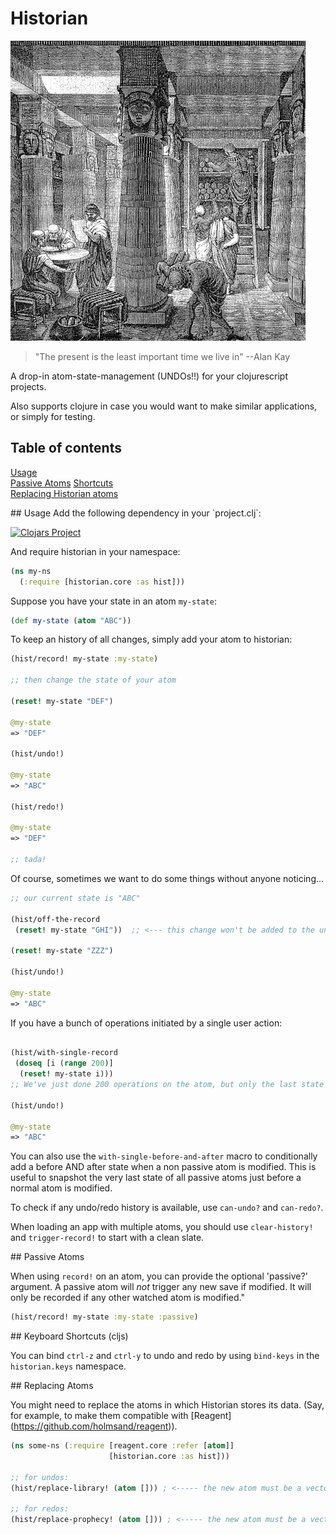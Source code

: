 Historian
=========

<img src="https://raw.githubusercontent.com/Frozenlock/historian/master/472px-Ancientlibraryalex.jpg"
 alt="Historian logo" title="Library of Alexandria"/>

> "The present is the least important time we live in" --Alan Kay

A drop-in atom-state-management (UNDOs!!) for your clojurescript projects.

Also supports clojure in case you would want to make similar applications, or simply for testing.


## Table of contents
[Usage](#usage)  
[Passive Atoms](#passive)
[Shortcuts](#shortcuts)  
[Replacing Historian atoms](#atoms)  

<a name="usage"/>
## Usage
Add the following dependency in your `project.clj`:

[![Clojars Project](http://clojars.org/historian/latest-version.svg)](http://clojars.org/historian)


And require historian in your namespace:
```clj
(ns my-ns
  (:require [historian.core :as hist]))
```

Suppose you have your state in an atom `my-state`:
```clj
(def my-state (atom "ABC"))
```

To keep an history of all changes, simply add your atom to historian:

```clj
(hist/record! my-state :my-state)

;; then change the state of your atom

(reset! my-state "DEF")

@my-state
=> "DEF"

(hist/undo!)

@my-state
=> "ABC"

(hist/redo!)

@my-state
=> "DEF"

;; tada!
```

Of course, sometimes we want to do some things without anyone noticing...
```clj
;; our current state is "ABC"

(hist/off-the-record
 (reset! my-state "GHI"))  ;; <--- this change won't be added to the undo history

(reset! my-state "ZZZ")

(hist/undo!)

@my-state
=> "ABC"
```

If you have a bunch of operations initiated by a single user action:

```clj

(hist/with-single-record
 (doseq [i (range 200)]
  (reset! my-state i)))
;; We've just done 200 operations on the atom, but only the last state is recorded.

(hist/undo!)

@my-state
=> "ABC"
```

You can also use the `with-single-before-and-after` macro to
conditionally add a before AND after state when a non passive atom is
modified. This is useful to snapshot the very last state of all
passive atoms just before a normal atom is modified.

To check if any undo/redo history is available, use `can-undo?` and `can-redo?`.

When loading an app with multiple atoms, you should use `clear-history!` and `trigger-record!` to start with a clean slate.

<a name="passive"/>
## Passive Atoms

When using `record!` on an atom, you can provide the optional
'passive?' argument. A passive atom will *not* trigger any new save if
modified. It will only be recorded if any other watched atom is
modified."

```clj
(hist/record! my-state :my-state :passive)
```


<a name="shortcuts"/>
## Keyboard Shortcuts (cljs)

You can bind `ctrl-z` and `ctrl-y` to undo and redo by using
`bind-keys` in the `historian.keys` namespace.


<a name="atoms"/>
## Replacing Atoms

You might need to replace the atoms in which Historian stores its data.
(Say, for example, to make them compatible with [Reagent] (https://github.com/holmsand/reagent)).


```clj
(ns some-ns (:require [reagent.core :refer [atom]]
                      [historian.core :as hist]))

;; for undos:
(hist/replace-library! (atom [])) ; <----- the new atom must be a vector.

;; for redos:
(hist/replace-prophecy! (atom [])) ; <----- the new atom must be a vector.
```

